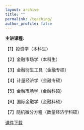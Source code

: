 ```yaml
---
layout: archive
title: ""
permalink: /teaching/
author_profile: false
---
```


<strong>主讲课程:</strong>

【1】投资学（本科生）

【2】金融市场学（本科生）

【3】金融衍生工具（金融专硕）

【4】计量经济学（金融专硕）

【5】金融市场学（金融科硕）

【6】国际金融学（金融科硕）

【7】随机微分方程（数量经济学科硕）

[课件下载](http://maojie.ys168.com/)
